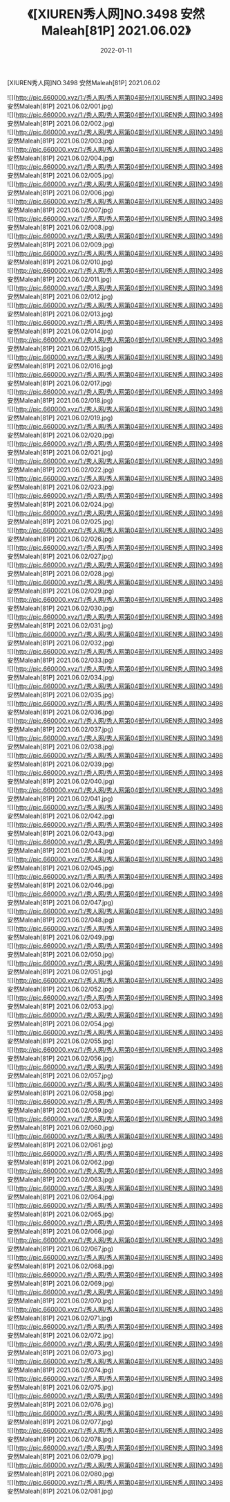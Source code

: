 ﻿---
layout: post
title:  《[XIUREN秀人网]NO.3498 安然Maleah[81P] 2021.06.02》
date:   2022-01-11
img: http://pic.660000.xyz/1:/秀人网/秀人网第04部分/[XIUREN秀人网]NO.3498 安然Maleah[81P] 2021.06.02/000.jpg
categories: [美女, 清纯, 唯美]
---

[XIUREN秀人网]NO.3498 安然Maleah[81P] 2021.06.02

 ![](http://pic.660000.xyz/1:/秀人网/秀人网第04部分/[XIUREN秀人网]NO.3498 安然Maleah[81P] 2021.06.02/001.jpg) <br>![](http://pic.660000.xyz/1:/秀人网/秀人网第04部分/[XIUREN秀人网]NO.3498 安然Maleah[81P] 2021.06.02/002.jpg) <br>![](http://pic.660000.xyz/1:/秀人网/秀人网第04部分/[XIUREN秀人网]NO.3498 安然Maleah[81P] 2021.06.02/003.jpg) <br>![](http://pic.660000.xyz/1:/秀人网/秀人网第04部分/[XIUREN秀人网]NO.3498 安然Maleah[81P] 2021.06.02/004.jpg) <br>![](http://pic.660000.xyz/1:/秀人网/秀人网第04部分/[XIUREN秀人网]NO.3498 安然Maleah[81P] 2021.06.02/005.jpg) <br>![](http://pic.660000.xyz/1:/秀人网/秀人网第04部分/[XIUREN秀人网]NO.3498 安然Maleah[81P] 2021.06.02/006.jpg) <br>![](http://pic.660000.xyz/1:/秀人网/秀人网第04部分/[XIUREN秀人网]NO.3498 安然Maleah[81P] 2021.06.02/007.jpg) <br>![](http://pic.660000.xyz/1:/秀人网/秀人网第04部分/[XIUREN秀人网]NO.3498 安然Maleah[81P] 2021.06.02/008.jpg) <br>![](http://pic.660000.xyz/1:/秀人网/秀人网第04部分/[XIUREN秀人网]NO.3498 安然Maleah[81P] 2021.06.02/009.jpg) <br>![](http://pic.660000.xyz/1:/秀人网/秀人网第04部分/[XIUREN秀人网]NO.3498 安然Maleah[81P] 2021.06.02/010.jpg) <br>![](http://pic.660000.xyz/1:/秀人网/秀人网第04部分/[XIUREN秀人网]NO.3498 安然Maleah[81P] 2021.06.02/011.jpg) <br>![](http://pic.660000.xyz/1:/秀人网/秀人网第04部分/[XIUREN秀人网]NO.3498 安然Maleah[81P] 2021.06.02/012.jpg) <br>![](http://pic.660000.xyz/1:/秀人网/秀人网第04部分/[XIUREN秀人网]NO.3498 安然Maleah[81P] 2021.06.02/013.jpg) <br>![](http://pic.660000.xyz/1:/秀人网/秀人网第04部分/[XIUREN秀人网]NO.3498 安然Maleah[81P] 2021.06.02/014.jpg) <br>![](http://pic.660000.xyz/1:/秀人网/秀人网第04部分/[XIUREN秀人网]NO.3498 安然Maleah[81P] 2021.06.02/015.jpg) <br>![](http://pic.660000.xyz/1:/秀人网/秀人网第04部分/[XIUREN秀人网]NO.3498 安然Maleah[81P] 2021.06.02/016.jpg) <br>![](http://pic.660000.xyz/1:/秀人网/秀人网第04部分/[XIUREN秀人网]NO.3498 安然Maleah[81P] 2021.06.02/017.jpg) <br>![](http://pic.660000.xyz/1:/秀人网/秀人网第04部分/[XIUREN秀人网]NO.3498 安然Maleah[81P] 2021.06.02/018.jpg) <br>![](http://pic.660000.xyz/1:/秀人网/秀人网第04部分/[XIUREN秀人网]NO.3498 安然Maleah[81P] 2021.06.02/019.jpg) <br>![](http://pic.660000.xyz/1:/秀人网/秀人网第04部分/[XIUREN秀人网]NO.3498 安然Maleah[81P] 2021.06.02/020.jpg) <br>![](http://pic.660000.xyz/1:/秀人网/秀人网第04部分/[XIUREN秀人网]NO.3498 安然Maleah[81P] 2021.06.02/021.jpg) <br>![](http://pic.660000.xyz/1:/秀人网/秀人网第04部分/[XIUREN秀人网]NO.3498 安然Maleah[81P] 2021.06.02/022.jpg) <br>![](http://pic.660000.xyz/1:/秀人网/秀人网第04部分/[XIUREN秀人网]NO.3498 安然Maleah[81P] 2021.06.02/023.jpg) <br>![](http://pic.660000.xyz/1:/秀人网/秀人网第04部分/[XIUREN秀人网]NO.3498 安然Maleah[81P] 2021.06.02/024.jpg) <br>![](http://pic.660000.xyz/1:/秀人网/秀人网第04部分/[XIUREN秀人网]NO.3498 安然Maleah[81P] 2021.06.02/025.jpg) <br>![](http://pic.660000.xyz/1:/秀人网/秀人网第04部分/[XIUREN秀人网]NO.3498 安然Maleah[81P] 2021.06.02/026.jpg) <br>![](http://pic.660000.xyz/1:/秀人网/秀人网第04部分/[XIUREN秀人网]NO.3498 安然Maleah[81P] 2021.06.02/027.jpg) <br>![](http://pic.660000.xyz/1:/秀人网/秀人网第04部分/[XIUREN秀人网]NO.3498 安然Maleah[81P] 2021.06.02/028.jpg) <br>![](http://pic.660000.xyz/1:/秀人网/秀人网第04部分/[XIUREN秀人网]NO.3498 安然Maleah[81P] 2021.06.02/029.jpg) <br>![](http://pic.660000.xyz/1:/秀人网/秀人网第04部分/[XIUREN秀人网]NO.3498 安然Maleah[81P] 2021.06.02/030.jpg) <br>![](http://pic.660000.xyz/1:/秀人网/秀人网第04部分/[XIUREN秀人网]NO.3498 安然Maleah[81P] 2021.06.02/031.jpg) <br>![](http://pic.660000.xyz/1:/秀人网/秀人网第04部分/[XIUREN秀人网]NO.3498 安然Maleah[81P] 2021.06.02/032.jpg) <br>![](http://pic.660000.xyz/1:/秀人网/秀人网第04部分/[XIUREN秀人网]NO.3498 安然Maleah[81P] 2021.06.02/033.jpg) <br>![](http://pic.660000.xyz/1:/秀人网/秀人网第04部分/[XIUREN秀人网]NO.3498 安然Maleah[81P] 2021.06.02/034.jpg) <br>![](http://pic.660000.xyz/1:/秀人网/秀人网第04部分/[XIUREN秀人网]NO.3498 安然Maleah[81P] 2021.06.02/035.jpg) <br>![](http://pic.660000.xyz/1:/秀人网/秀人网第04部分/[XIUREN秀人网]NO.3498 安然Maleah[81P] 2021.06.02/036.jpg) <br>![](http://pic.660000.xyz/1:/秀人网/秀人网第04部分/[XIUREN秀人网]NO.3498 安然Maleah[81P] 2021.06.02/037.jpg) <br>![](http://pic.660000.xyz/1:/秀人网/秀人网第04部分/[XIUREN秀人网]NO.3498 安然Maleah[81P] 2021.06.02/038.jpg) <br>![](http://pic.660000.xyz/1:/秀人网/秀人网第04部分/[XIUREN秀人网]NO.3498 安然Maleah[81P] 2021.06.02/039.jpg) <br>![](http://pic.660000.xyz/1:/秀人网/秀人网第04部分/[XIUREN秀人网]NO.3498 安然Maleah[81P] 2021.06.02/040.jpg) <br>![](http://pic.660000.xyz/1:/秀人网/秀人网第04部分/[XIUREN秀人网]NO.3498 安然Maleah[81P] 2021.06.02/041.jpg) <br>![](http://pic.660000.xyz/1:/秀人网/秀人网第04部分/[XIUREN秀人网]NO.3498 安然Maleah[81P] 2021.06.02/042.jpg) <br>![](http://pic.660000.xyz/1:/秀人网/秀人网第04部分/[XIUREN秀人网]NO.3498 安然Maleah[81P] 2021.06.02/043.jpg) <br>![](http://pic.660000.xyz/1:/秀人网/秀人网第04部分/[XIUREN秀人网]NO.3498 安然Maleah[81P] 2021.06.02/044.jpg) <br>![](http://pic.660000.xyz/1:/秀人网/秀人网第04部分/[XIUREN秀人网]NO.3498 安然Maleah[81P] 2021.06.02/045.jpg) <br>![](http://pic.660000.xyz/1:/秀人网/秀人网第04部分/[XIUREN秀人网]NO.3498 安然Maleah[81P] 2021.06.02/046.jpg) <br>![](http://pic.660000.xyz/1:/秀人网/秀人网第04部分/[XIUREN秀人网]NO.3498 安然Maleah[81P] 2021.06.02/047.jpg) <br>![](http://pic.660000.xyz/1:/秀人网/秀人网第04部分/[XIUREN秀人网]NO.3498 安然Maleah[81P] 2021.06.02/048.jpg) <br>![](http://pic.660000.xyz/1:/秀人网/秀人网第04部分/[XIUREN秀人网]NO.3498 安然Maleah[81P] 2021.06.02/049.jpg) <br>![](http://pic.660000.xyz/1:/秀人网/秀人网第04部分/[XIUREN秀人网]NO.3498 安然Maleah[81P] 2021.06.02/050.jpg) <br>![](http://pic.660000.xyz/1:/秀人网/秀人网第04部分/[XIUREN秀人网]NO.3498 安然Maleah[81P] 2021.06.02/051.jpg) <br>![](http://pic.660000.xyz/1:/秀人网/秀人网第04部分/[XIUREN秀人网]NO.3498 安然Maleah[81P] 2021.06.02/052.jpg) <br>![](http://pic.660000.xyz/1:/秀人网/秀人网第04部分/[XIUREN秀人网]NO.3498 安然Maleah[81P] 2021.06.02/053.jpg) <br>![](http://pic.660000.xyz/1:/秀人网/秀人网第04部分/[XIUREN秀人网]NO.3498 安然Maleah[81P] 2021.06.02/054.jpg) <br>![](http://pic.660000.xyz/1:/秀人网/秀人网第04部分/[XIUREN秀人网]NO.3498 安然Maleah[81P] 2021.06.02/055.jpg) <br>![](http://pic.660000.xyz/1:/秀人网/秀人网第04部分/[XIUREN秀人网]NO.3498 安然Maleah[81P] 2021.06.02/056.jpg) <br>![](http://pic.660000.xyz/1:/秀人网/秀人网第04部分/[XIUREN秀人网]NO.3498 安然Maleah[81P] 2021.06.02/057.jpg) <br>![](http://pic.660000.xyz/1:/秀人网/秀人网第04部分/[XIUREN秀人网]NO.3498 安然Maleah[81P] 2021.06.02/058.jpg) <br>![](http://pic.660000.xyz/1:/秀人网/秀人网第04部分/[XIUREN秀人网]NO.3498 安然Maleah[81P] 2021.06.02/059.jpg) <br>![](http://pic.660000.xyz/1:/秀人网/秀人网第04部分/[XIUREN秀人网]NO.3498 安然Maleah[81P] 2021.06.02/060.jpg) <br>![](http://pic.660000.xyz/1:/秀人网/秀人网第04部分/[XIUREN秀人网]NO.3498 安然Maleah[81P] 2021.06.02/061.jpg) <br>![](http://pic.660000.xyz/1:/秀人网/秀人网第04部分/[XIUREN秀人网]NO.3498 安然Maleah[81P] 2021.06.02/062.jpg) <br>![](http://pic.660000.xyz/1:/秀人网/秀人网第04部分/[XIUREN秀人网]NO.3498 安然Maleah[81P] 2021.06.02/063.jpg) <br>![](http://pic.660000.xyz/1:/秀人网/秀人网第04部分/[XIUREN秀人网]NO.3498 安然Maleah[81P] 2021.06.02/064.jpg) <br>![](http://pic.660000.xyz/1:/秀人网/秀人网第04部分/[XIUREN秀人网]NO.3498 安然Maleah[81P] 2021.06.02/065.jpg) <br>![](http://pic.660000.xyz/1:/秀人网/秀人网第04部分/[XIUREN秀人网]NO.3498 安然Maleah[81P] 2021.06.02/066.jpg) <br>![](http://pic.660000.xyz/1:/秀人网/秀人网第04部分/[XIUREN秀人网]NO.3498 安然Maleah[81P] 2021.06.02/067.jpg) <br>![](http://pic.660000.xyz/1:/秀人网/秀人网第04部分/[XIUREN秀人网]NO.3498 安然Maleah[81P] 2021.06.02/068.jpg) <br>![](http://pic.660000.xyz/1:/秀人网/秀人网第04部分/[XIUREN秀人网]NO.3498 安然Maleah[81P] 2021.06.02/069.jpg) <br>![](http://pic.660000.xyz/1:/秀人网/秀人网第04部分/[XIUREN秀人网]NO.3498 安然Maleah[81P] 2021.06.02/070.jpg) <br>![](http://pic.660000.xyz/1:/秀人网/秀人网第04部分/[XIUREN秀人网]NO.3498 安然Maleah[81P] 2021.06.02/071.jpg) <br>![](http://pic.660000.xyz/1:/秀人网/秀人网第04部分/[XIUREN秀人网]NO.3498 安然Maleah[81P] 2021.06.02/072.jpg) <br>![](http://pic.660000.xyz/1:/秀人网/秀人网第04部分/[XIUREN秀人网]NO.3498 安然Maleah[81P] 2021.06.02/073.jpg) <br>![](http://pic.660000.xyz/1:/秀人网/秀人网第04部分/[XIUREN秀人网]NO.3498 安然Maleah[81P] 2021.06.02/074.jpg) <br>![](http://pic.660000.xyz/1:/秀人网/秀人网第04部分/[XIUREN秀人网]NO.3498 安然Maleah[81P] 2021.06.02/075.jpg) <br>![](http://pic.660000.xyz/1:/秀人网/秀人网第04部分/[XIUREN秀人网]NO.3498 安然Maleah[81P] 2021.06.02/076.jpg) <br>![](http://pic.660000.xyz/1:/秀人网/秀人网第04部分/[XIUREN秀人网]NO.3498 安然Maleah[81P] 2021.06.02/077.jpg) <br>![](http://pic.660000.xyz/1:/秀人网/秀人网第04部分/[XIUREN秀人网]NO.3498 安然Maleah[81P] 2021.06.02/078.jpg) <br>![](http://pic.660000.xyz/1:/秀人网/秀人网第04部分/[XIUREN秀人网]NO.3498 安然Maleah[81P] 2021.06.02/079.jpg) <br>![](http://pic.660000.xyz/1:/秀人网/秀人网第04部分/[XIUREN秀人网]NO.3498 安然Maleah[81P] 2021.06.02/080.jpg) <br>![](http://pic.660000.xyz/1:/秀人网/秀人网第04部分/[XIUREN秀人网]NO.3498 安然Maleah[81P] 2021.06.02/081.jpg) <br>